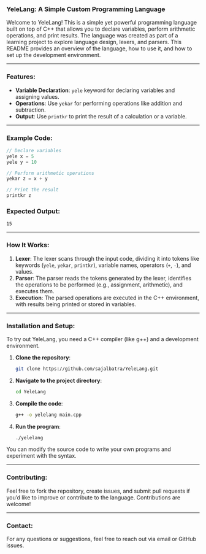 ### **YeleLang: A Simple Custom Programming Language**

Welcome to YeleLang! This is a simple yet powerful programming language built on top of C++ that allows you to declare variables, perform arithmetic operations, and print results. The language was created as part of a learning project to explore language design, lexers, and parsers. This README provides an overview of the language, how to use it, and how to set up the development environment.

---

### **Features:**
- **Variable Declaration**: `yele` keyword for declaring variables and assigning values.
- **Operations**: Use `yekar` for performing operations like addition and subtraction.
- **Output**: Use `printkr` to print the result of a calculation or a variable.

---

### **Example Code:**
```cpp
// Declare variables
yele x = 5
yele y = 10

// Perform arithmetic operations
yekar z = x + y

// Print the result
printkr z
```

### **Expected Output:**
```
15
```

---

### **How It Works:**
1. **Lexer**: The lexer scans through the input code, dividing it into tokens like keywords (`yele`, `yekar`, `printkr`), variable names, operators (`+`, `-`), and values.
2. **Parser**: The parser reads the tokens generated by the lexer, identifies the operations to be performed (e.g., assignment, arithmetic), and executes them.
3. **Execution**: The parsed operations are executed in the C++ environment, with results being printed or stored in variables.

---

### **Installation and Setup:**

To try out YeleLang, you need a C++ compiler (like g++) and a development environment.

1. **Clone the repository**:
   ```bash
   git clone https://github.com/sajalbatra/YeleLang.git
   ```

2. **Navigate to the project directory**:
   ```bash
   cd YeleLang
   ```

3. **Compile the code**:
   ```bash
   g++ -o yelelang main.cpp
   ```

4. **Run the program**:
   ```bash
   ./yelelang
   ```

You can modify the source code to write your own programs and experiment with the syntax.

---

### **Contributing:**
Feel free to fork the repository, create issues, and submit pull requests if you’d like to improve or contribute to the language. Contributions are welcome!

---

### **Contact:**
For any questions or suggestions, feel free to reach out via email or GitHub issues.